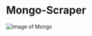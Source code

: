 # Mongo-Scraper

![Image of Mongo](https://images-na.ssl-images-amazon.com/images/I/31c9Fyinq0L.jpg)
